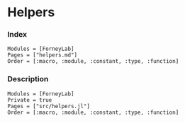 # Helpers

### Index
```@index
Modules = [ForneyLab]
Pages = ["helpers.md"]
Order = [:macro, :module, :constant, :type, :function]
```

### Description
```@autodocs
Modules = [ForneyLab]
Private = true
Pages = ["src/helpers.jl"]
Order = [:macro, :module, :constant, :type, :function]
```
